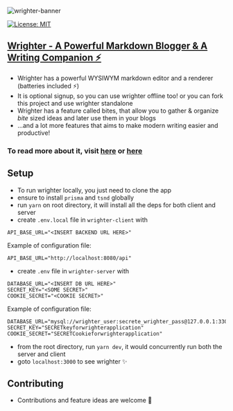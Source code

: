 ![wrighter-banner](https://imgur.com/mPITnEv.png)

[![License: MIT](https://img.shields.io/badge/License-MIT-yellow.svg)](https://opensource.org/licenses/MIT)

## [Wrighter - A Powerful Markdown Blogger & A Writing Companion ⚡](https://wrighter.vercel.app/)

- Wrighter has a powerful WYSIWYM markdown editor and a renderer (batteries included ⚡)
- It is optional signup, so you can use wrighter offline too! or you can fork this project and use wrighter standalone
- Wrighter has a feature called bites, that allow you to gather & organize _bite_ sized ideas and later use them in your blogs
- ...and a lot more features that aims to make modern writing easier and productive!

### To read more about it, visit [here](https://wrighter.vercel.app/wright/introducing-wrighter-a-powerful-markdown-blogger-and-a-writing-companion-6J96hd6t0pyy8wDFlkZUI0) or [here](https://vishaltk.hashnode.dev/introducing-wrighter-a-powerful-markdown-blogger-a-writing-companion)

## Setup

- To run wrighter locally, you just need to clone the app
- ensure to install `prisma` and `tsnd` globally
- run `yarn` on root directory, it will install all the deps for both client and server
- create `.env.local` file in `wrighter-client` with

```
API_BASE_URL="<INSERT BACKEND URL HERE>"
```

Example of configuration file:

```
API_BASE_URL="http://localhost:8080/api"
```

- create `.env` file in `wrighter-server` with

```
DATABASE_URL="<INSERT DB URL HERE>"
SECRET_KEY="<SOME SECRET>"
COOKIE_SECRET="<COOKIE SECRET>"
```

Example of configuration file:

```
DATABASE_URL="mysql://wrighter_user:secrete_wrighter_pass@127.0.0.1:3306/wrighter_db"
SECRET_KEY="SECRETkeyforwrighterapplication"
COOKIE_SECRET="SECRETCookieforwrighterapplication"
```

- from the root directory, run `yarn dev`, it would concurrently run both the server and client
- goto `localhost:3000` to see wrighter ✨

## Contributing

- Contributions and feature ideas are welcome 🤗
